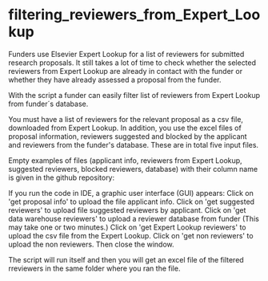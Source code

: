 # filtering_reviewers_from_Expert_Lookup
Funders use Elsevier Expert Lookup for a list of reviewers for submitted research proposals. It still takes a lot of time to check whether the selected reviewers from Expert Lookup are already in contact with the funder or whether they have already assessed a proposal from the funder.

With the script a funder can easily filter list of reviewers from Expert Lookup from funder´s database.

You must have a list of reviewers for the relevant proposal as a csv file, downloaded from Expert Lookup. In addition, you use the excel files of proposal information, reviewers suggested and blocked by the applicant and reviewers from the funder's database. These are in total five input files.

Empty examples of files (applicant info, reviewers from Expert Lookup, suggested reviewers, blocked reviewers, database) with their column name is given in the github repository:

If you run the code in IDE, a graphic user interface (GUI) appears:
Click on 'get proposal info' to upload the file applicant info.
Click on 'get suggested reviewers' to upload file suggested reviewers by applicant.
Click on 'get data warehouse reviewers' to upload a reviewer database from funder (This may take one or two minutes.)
Click on 'get Expert Lookup reviewers' to upload the csv file from the Expert Lookup.
Click on 'get non reviewers' to upload the non reviewers.
Then close the window.

The script will run itself and then you will get an excel file of the filtered rreviewers in the same folder where you ran the file.
